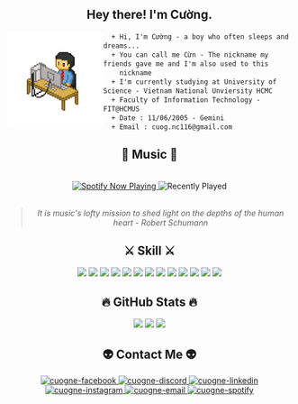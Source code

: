 <div align="center">
  <h2> Hey there! I'm Cường.</h2>
</div>

<img align="left" width="170" height="170" src="https://github.com/cuogne/cuogne/blob/main/img/pixel-art-12601_256.gif">

```console
  + Hi, I'm Cường - a boy who often sleeps and dreams...
  + You can call me Cừn - The nickname my friends gave me and I'm also used to this 
    nickname
  + I'm currently studying at University of Science - Vietnam National Unviersity HCMC
  + Faculty of Information Technology - FIT@HCMUS
  + Date : 11/06/2005 - Gemini
  + Email : cuog.nc116@gmail.com
```
<h2 align = "center">🎹 Music 🎹</h2>
<br>

<div align = "center">
  <a href="https://spotify-github-profile.kittinanx.com/api/view.svg?uid=31z4hwucc4g3x3klr2ezheobh2ee&redirect=true">
    <img src="https://spotify-github-profile.kittinanx.com/api/view.svg?uid=31z4hwucc4g3x3klr2ezheobh2ee&cover_image=true&theme=novatorem&show_offline=true&background_color=121212&interchange=false&bar_color=53b14f&bar_color_cover=false" alt="Spotify Now Playing" width="390">
  </a>
  <img src="https://spotify-recently-played-readme.vercel.app/api?user=31z4hwucc4g3x3klr2ezheobh2ee&count=2" alt="Recently Played" width="420" height = "120">
<br>
<br>
  
> <i> It is music's lofty mission to shed light on the depths of the human heart - Robert Schumann </i>
  
</div>
  
<div align = "center">
  <h2> ⚔️ Skill ⚔️</h2>
  
  [![](https://skillicons.dev/icons?i=c&theme=light)]()
  [![](https://skillicons.dev/icons?i=cpp&theme=light)]()
  [![](https://skillicons.dev/icons?i=py&theme=light)]()
  [![](https://skillicons.dev/icons?i=github&theme=light)](https://github.com/cuogne)
  [![](https://skillicons.dev/icons?i=git&theme=light)]()
  [![](https://skillicons.dev/icons?i=visualstudio&theme=light)]()
  [![](https://skillicons.dev/icons?i=vscode&theme=light)]()
  [![](https://skillicons.dev/icons?i=sublime&theme=light)]()
  [![](https://skillicons.dev/icons?i=matlab&theme=light)]()
  [![](https://skillicons.dev/icons?i=latex&theme=light)]()
  [![](https://skillicons.dev/icons?i=windows&theme=light)]()
  [![](https://skillicons.dev/icons?i=apple&theme=light)]()
  [![](https://skillicons.dev/icons?i=photoshop&theme=light)]()
  
<div>
  <h2 align="center">🔥 GitHub Stats 🔥</h2>
</div>

<p align='center'>
   <a href="https://github-readme-stats.vercel.app/api?username=cuogne&show_icons=true&count_private=true">
       <img height=180 src="https://github-readme-stats.vercel.app/api?username=cuogne&show_icons=true&count_private=true"/></a>
   <a href="https://github-readme-stats.vercel.app/api/top-langs/?username=cuogne&layout=compact">
       <img height=180 src="https://github-readme-stats.vercel.app/api/top-langs/?username=cuogne&layout=compact"/></a>
  <a href="https://github-readme-streak-stats.herokuapp.com/?user=cuogne&stroke=3382ed&background=ffffff&ring=ef4444&fire=ef4444&currStreakNum=3382ed&currStreakLabel=ef4444&sideNums=3382ed&sideLabels=3382ed&dates=3382ed&hide_border=true">
    <img height=180 src="https://github-readme-streak-stats.herokuapp.com/?user=cuogne&stroke=3382ed&background=ffffff&ring=ef4444&fire=ef4444&currStreakNum=3382ed&currStreakLabel=ef4444&sideNums=3382ed&sideLabels=3382ed&dates=3382ed&hide_border=true" /></a>
</p>

<h2 align="center">👽 Contact Me 👽</h2>
<!-- https://icons8.com -->
<div align="center">
    <a href="https://facebook.com/cuoq.nc" target="blank">
        <img src="https://img.icons8.com/bubbles/100/000000/facebook-new.png" alt="cuogne-facebook" />
    </a>
    <a href="https://discord.gg/haycRy5eqW" target="blank">
        <img src="https://img.icons8.com/?size=100&id=o8pzFDpLiRSw&format=png" alt="cuogne-discord" />
    </a>
    <a href="https://www.linkedin.com/in/cuogne/" target="blank">
        <img src="https://img.icons8.com/bubbles/100/000000/linkedin.png" alt="cuogne-linkedin" />
    </a>
    <a href="https://instagram.com/_cuogne" target="blank">
        <img src="https://img.icons8.com/bubbles/100/000000/instagram.png" alt="cuogne-instagram" />
    </a>
    <a href="mailto:cuog.nc116@gmail.com" target="top">
        <img src="https://img.icons8.com/bubbles/100/000000/apple-mail.png" alt="cuogne-email" />
    </a>
    <a href="https://open.spotify.com/user/31z4hwucc4g3x3klr2ezheobh2ee?si=bc10ef49609b4f38" target="blank">
        <img src="https://img.icons8.com/?size=100&id=116712&format=png" alt="cuogne-spotify" />
    </a>
</div>